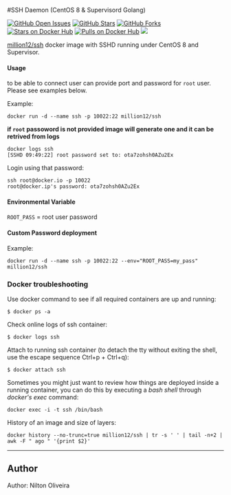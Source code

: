 #SSH Daemon (CentOS 8 & Supervisord Golang)

[![GitHub Open Issues](https://img.shields.io/github/issues/million12/docker-ssh.svg)](https://github.com/million12/docker-ssh/issues)
[![GitHub Stars](https://img.shields.io/github/stars/million12/docker-ssh.svg)](https://github.com/million12/docker-ssh)
[![GitHub Forks](https://img.shields.io/github/forks/million12/docker-ssh.svg)](https://github.com/million12/docker-ssh)
[![Stars on Docker Hub](https://img.shields.io/docker/stars/million12/ssh.svg)](https://hub.docker.com/r/million12/ssh)
[![Pulls on Docker Hub](https://img.shields.io/docker/pulls/million12/ssh.svg)](https://hub.docker.com/r/million12/ssh)
[![](https://images.microbadger.com/badges/image/million12/ssh.svg)](http://microbadger.com/images/million12/ssh)


[million12/ssh](https://registry.hub.docker.com/u/million12/ssh/) docker image with SSHD running under CentOS 8 and Supervisor.

#### Usage
to be able to connect user can provide port and password for `root` user. Please see examples below.

Example:

	docker run -d --name ssh -p 10022:22 million12/ssh

**if `root` passoword is not provided image will generate one and it can be retrived from logs**

    docker logs ssh
    [SSHD 09:49:22] root password set to: ota7zohsh0AZu2Ex

Login using that password:

    ssh root@docker.io -p 10022
    root@docker.ip's password: ota7zohsh0AZu2Ex

#### Environmental Variable

`ROOT_PASS` = root user password

#### Custom Password deployment

Example:

	docker run -d --name ssh -p 10022:22 --env="ROOT_PASS=my_pass" million12/ssh

### Docker troubleshooting


Use docker command to see if all required containers are up and running:

    $ docker ps -a

Check online logs of ssh container:

    $ docker logs ssh

Attach to running ssh container (to detach the tty without exiting the shell,
use the escape sequence Ctrl+p + Ctrl+q):

    $ docker attach ssh

Sometimes you might just want to review how things are deployed inside a running container, you can do this by executing a _bash shell_ through _docker's exec_ command:

    docker exec -i -t ssh /bin/bash

History of an image and size of layers:

    docker history --no-trunc=true million12/ssh | tr -s ' ' | tail -n+2 | awk -F " ago " '{print $2}'

---
## Author

Author: Nilton Oliveira

